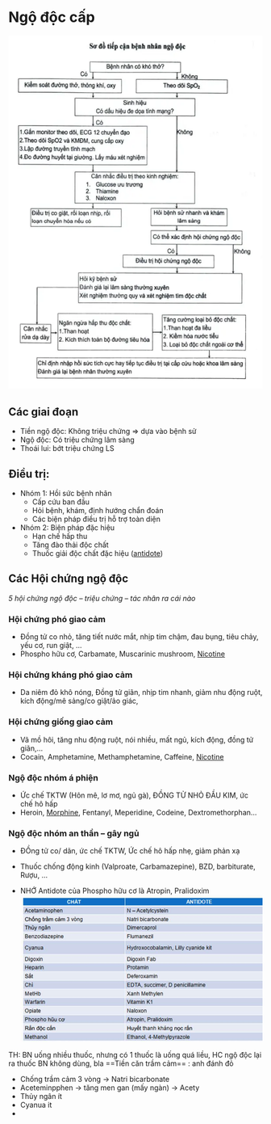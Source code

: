 # Ngộ độc cấp

![NGỘ ĐỘC CẤP-20240607103615334.webp](../../../../200%20FILES/201%20Image/NG%E1%BB%98%20%C4%90%E1%BB%98C%20C%E1%BA%A4P-20240607103615334.webp)
## Các giai đoạn
- Tiền ngộ độc: Không triệu chứng => dựa vào bệnh sử
- Ngộ độc: Có triệu chứng lâm sàng
- Thoái lui: bớt triệu chứng LS
## Điều trị:
- Nhóm 1: Hồi sức bệnh nhân
	- Cấp cứu ban đầu
	- Hỏi bệnh, khám, định hướng chẩn đoán
	- Các biện pháp điều trị hỗ trợ toàn diện
- Nhóm 2: Biện pháp đặc hiệu
	- Hạn chế hấp thu
	- Tăng đào thải độc chất
	- Thuốc giải độc chất đặc hiệu ([antidote](../../../../100%20Reference%20notes/antidote.md))
## Các Hội chứng ngộ độc
*5 hội chứng ngộ độc – triệu chứng – tác nhân ra cái nào*
### Hội chứng phó giao cảm
- Đồng tử co nhỏ, tăng tiết nước mắt, nhịp tim chậm, đau bụng, tiêu chảy, yếu cơ, run giật, …
- Phospho hữu cơ, Carbamate, Muscarinic mushroom, [Nicotine](Ng%E1%BB%99%20%C4%91%E1%BB%99c%20Nicotine.md)
### Hội chứng kháng phó giao cảm
- Da niêm đỏ khô nóng, Đồng tử giãn, nhịp tim nhanh, giảm nhu động ruột, kích động/mê sảng/co giật/ảo giác,
### Hội chứng giống giao cảm
- Vã mồ hôi, tăng nhu động ruột, nói nhiều, mất ngủ, kích động, đồng tử giãn,…
- Cocain, Amphetamine, Methamphetamine, Caffeine, [Nicotine](Ng%E1%BB%99%20%C4%91%E1%BB%99c%20Nicotine.md)
### Ngộ độc nhóm á phiện
- Ức chế TKTW (Hôn mê, lơ mơ, ngủ gà), ĐỒNG TỬ NHỎ ĐẦU KIM, ức chế hô hấp
- Heroin, [Morphine](Ng%E1%BB%99%20%C4%91%E1%BB%99c%20Morphine.md), Fentanyl, Meperidine, Codeine, Dextromethorphan…
### Ngộ độc nhóm an thần – gây ngủ
- ĐỒng tử co/ dãn, ức chế TKTW, Ức chế hô hấp nhẹ, giảm phản xạ
- Thuốc chống động kinh (Valproate, Carbamazepine), BZD, barbiturate, Rượu, …


- NHỚ Antidote của Phospho hữu cơ là Atropin, Pralidoxim
![Antidote.jpeg](../../../200%20Files/image/image/Antidote.jpeg)



TH: BN uống nhiều thuốc, nhưng có 1 thuốc là uống quá liều, HC ngộ độc lại ra thuốc BN không dùng, bla
==Tiền căn trầm cảm== : anh đánh đỏ
- Chống trầm cảm 3 vòng -> Natri bicarbonate
- Aceteminpphen -> tăng men gan (mấy ngàn) -> Acety
- Thủy ngân ít
- Cyanua it
- 